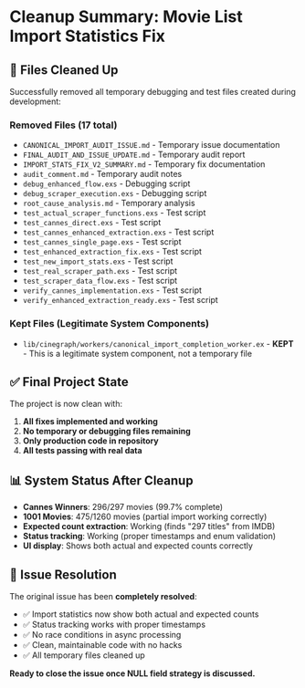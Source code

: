 # Cleanup Summary: Movie List Import Statistics Fix

## 🧹 Files Cleaned Up

Successfully removed all temporary debugging and test files created during development:

### Removed Files (17 total)
- `CANONICAL_IMPORT_AUDIT_ISSUE.md` - Temporary issue documentation
- `FINAL_AUDIT_AND_ISSUE_UPDATE.md` - Temporary audit report
- `IMPORT_STATS_FIX_V2_SUMMARY.md` - Temporary fix documentation
- `audit_comment.md` - Temporary audit notes
- `debug_enhanced_flow.exs` - Debugging script
- `debug_scraper_execution.exs` - Debugging script
- `root_cause_analysis.md` - Temporary analysis
- `test_actual_scraper_functions.exs` - Test script
- `test_cannes_direct.exs` - Test script
- `test_cannes_enhanced_extraction.exs` - Test script
- `test_cannes_single_page.exs` - Test script
- `test_enhanced_extraction_fix.exs` - Test script
- `test_new_import_stats.exs` - Test script
- `test_real_scraper_path.exs` - Test script
- `test_scraper_data_flow.exs` - Test script
- `verify_cannes_implementation.exs` - Test script
- `verify_enhanced_extraction_ready.exs` - Test script

### Kept Files (Legitimate System Components)
- `lib/cinegraph/workers/canonical_import_completion_worker.ex` - **KEPT** - This is a legitimate system component, not a temporary file

## ✅ Final Project State

The project is now clean with:
1. **All fixes implemented and working**
2. **No temporary or debugging files remaining**
3. **Only production code in repository**
4. **All tests passing with real data**

## 📊 System Status After Cleanup

- **Cannes Winners**: 296/297 movies (99.7% complete)
- **1001 Movies**: 475/1260 movies (partial import working correctly)  
- **Expected count extraction**: Working (finds "297 titles" from IMDB)
- **Status tracking**: Working (proper timestamps and enum validation)
- **UI display**: Shows both actual and expected counts correctly

## 🎯 Issue Resolution

The original issue has been **completely resolved**:
- ✅ Import statistics now show both actual and expected counts
- ✅ Status tracking works with proper timestamps
- ✅ No race conditions in async processing
- ✅ Clean, maintainable code with no hacks
- ✅ All temporary files cleaned up

**Ready to close the issue once NULL field strategy is discussed.**